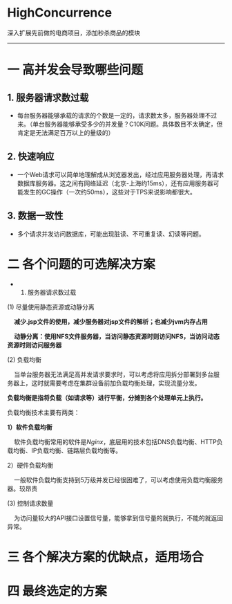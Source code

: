 # HighConcurrence
深入扩展先前做的电商项目，添加秒杀商品的模块
***
# 一 高并发会导致哪些问题
## 1. 服务器请求数过载
- 每台服务器能够承载的请求的个数是一定的，请求数太多，服务器处理不过来。（单台服务器能够承受多少的并发量？C10K问题。具体数目不太确定，但肯定是无法满足百万以上的量级的）
## 2. 快速响应
- 一个Web请求可以简单地理解成从浏览器发出，经过应用服务器处理，再请求数据库服务器。这之间有网络延迟（北京-上海约15ms），还有应用服务器可能发生的GC操作（一次约50ms），这些对于TPS来说影响都很大。
## 3. 数据一致性
- 多个请求并发访问数据库，可能出现脏读、不可重复读、幻读等问题。
# 二 各个问题的可选解决方案
- 1. 服务器请求数过载

(1) 尽量使用静态资源或动静分离

&nbsp; &nbsp; **减少.jsp文件的使用，减少服务器对jsp文件的解析；也减少jvm内存占用**

&nbsp; &nbsp; **动静分离：使用NFS文件服务器，当访问静态资源时则访问NFS，当访问动态资源时则访问服务器**

(2) 负载均衡

&nbsp; &nbsp; 当单台服务器无法满足高并发请求要求时，可以考虑将应用拆分部署到多台服务器上，这时就需要考虑在集群设备前加负载均衡处理，实现流量分发。

**负载均衡是指将负载（如请求等）进行平衡，分摊到各个处理单元上执行。**

负载均衡技术主要有两类：

**1）软件负载均衡**

&nbsp; &nbsp; 软件负载均衡常用的软件是*Nginx*，底层用的技术包括DNS负载均衡、HTTP负载均衡、IP负载均衡、链路层负载均衡等。

2）硬件负载均衡

&nbsp; &nbsp; 一般软件负载均衡支持到5万级并发已经很困难了，可以考虑使用负载均衡服务器。较昂贵

(3) 控制请求数量

&nbsp; &nbsp; 为访问量较大的API接口设置信号量，能够拿到信号量的就执行，不能的就返回异常。

# 三 各个解决方案的优缺点，适用场合

# 四 最终选定的方案
